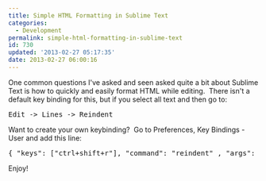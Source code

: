 ```yaml
---
title: Simple HTML Formatting in Sublime Text
categories:
  - Development
permalink: simple-html-formatting-in-sublime-text
id: 730
updated: '2013-02-27 05:17:35'
date: 2013-02-27 06:00:16
---
```


One common questions I've asked and seen asked quite a bit about Sublime Text is how to quickly and easily format HTML while editing.  There isn't a default key binding for this, but if you select all text and then go to:
<pre class="lang:default decode:true">Edit -&gt; Lines -&gt; Reindent</pre>
Want to create your own keybinding?  Go to Preferences, Key Bindings - User and add this line:
<pre class="wrap:true lang:js decode:true">{ "keys": ["ctrl+shift+r"], "command": "reindent" , "args": {"single_line": false}}</pre>
Enjoy!